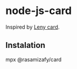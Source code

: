 # node-js-card
Inspired by [Leny card](https://github.com/leny/npxcard).

## Instalation
mpx @rasamizafy/card